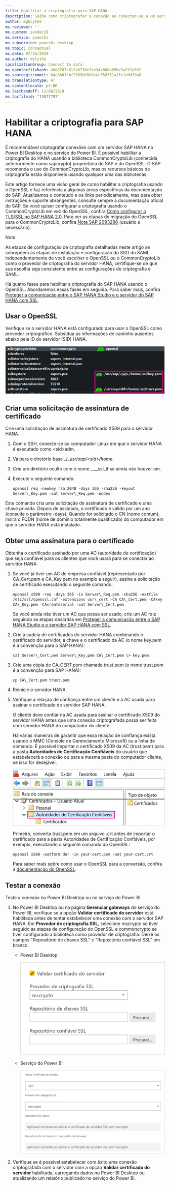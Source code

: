 ```yaml
---
title: Habilitar a criptografia para SAP HANA
description: Saiba como criptografar a conexão ao conectar-se a um servidor HANA no Power BI usando o SSO de SAML.
author: mgblythe
ms.reviewer: ''
ms.custom: seodec18
ms.service: powerbi
ms.subservice: powerbi-desktop
ms.topic: conceptual
ms.date: 07/26/2019
ms.author: mblythe
LocalizationGroup: Connect to data
ms.openlocfilehash: e0d8787c81fa6730e7ce34a888a05be3a2ffe63f
ms.sourcegitcommit: 64c860fcbf2969bf089cec358331a1fc1e0d39a8
ms.translationtype: HT
ms.contentlocale: pt-BR
ms.lasthandoff: 11/09/2019
ms.locfileid: "73877797"
---
```

# <a name="enable-encryption-for-sap-hana"></a>Habilitar a criptografia para SAP HANA

É recomendável criptografar conexões com um servidor SAP HANA no Power BI Desktop e no serviço do Power BI. É possível habilitar a criptografia do HANA usando a biblioteca CommonCryptoLib (conhecida anteriormente como sapcrypto) proprietária do SAP e do OpenSSL. O SAP recomenda o uso do CommonCryptoLib, mas os recursos básicos de criptografia estão disponíveis usando qualquer uma das bibliotecas.

Este artigo fornece uma visão geral de como habilitar a criptografia usando o OpenSSL e faz referência a algumas áreas específicas da documentação do SAP. Atualizamos o conteúdo e os links periodicamente, mas para obter instruções e suporte abrangentes, consulte sempre a documentação oficial do SAP. Se você quiser configurar a criptografia usando o CommonCryptoLib em vez do OpenSSL, confira [Como configurar o TLS/SSL no SAP HANA 2.0](https://blogs.sap.com/2018/11/13/how-to-configure-tlsssl-in-sap-hana-2.0/). Para ver as etapas de migração do OpenSSL para o CommonCryptoLib, confira [Nota SAP 2093286](https://launchpad.support.sap.com/#/notes/2093286) (usuário s necessário).

> [!NOTE]
> As etapas de configuração de criptografia detalhadas neste artigo se sobrepõem às etapas de instalação e configuração do SSO do SAML. Independentemente de você escolher o OpenSSL ou o CommonCryptoLib como o provedor de criptografia do servidor HANA, certifique-se de que sua escolha seja consistente entre as configurações de criptografia e SAML.

Há quatro fases para habilitar a criptografia do SAP HANA usando o OpenSSL. Abordaremos essas fases em seguida.  Para saber mais, confira [Proteger a comunicação entre o SAP HANA Studio e o servidor do SAP HANA com SSL](https://blogs.sap.com/2015/09/28/securing-the-communication-between-sap-hana-studio-and-sap-hana-server-through-ssl/).

## <a name="use-openssl"></a>Usar o OpenSSL

Verifique se o servidor HANA está configurado para usar o OpenSSL como provedor criptográfico. Substitua as informações de caminho ausentes abaixo pela ID do servidor (SID) HANA.

![Provedor criptográfico do OpenSSL](media/desktop-sap-hana-encryption/ssl-crypto-provider.png)

## <a name="create-a-certificate-signing-request"></a>Criar uma solicitação de assinatura de certificado

Crie uma solicitação de assinatura de certificado X509 para o servidor HANA.

1. Com o SSH, conecte-se ao computador Linux em que o servidor HANA é executado como \<sid\>adm.

1. Vá para o diretório base _/__usr/sap/\<sid\>/home_.

1. Crie um diretório oculto com o nome _.__ssl_if se ainda não houver um.

1. Execute o seguinte comando:

    ```
    openssl req -newkey rsa:2048 -days 365 -sha256 -keyout Server\_Key.pem -out Server\_Req.pem -nodes
    ```

Este comando cria uma solicitação de assinatura de certificado e uma chave privada. Depois de assinado, o certificado é válido por um ano (consulte o parâmetro -days). Quando for solicitado o CN (nome comum), insira o FQDN (nome de domínio totalmente qualificado) do computador em que o servidor HANA está instalado.

## <a name="get-the-certificate-signed"></a>Obter uma assinatura para o certificado

Obtenha o certificado assinado por uma AC (autoridade de certificação) que seja confiável para os clientes que você usará para se conectar ao servidor HANA.

1. Se você já tiver um AC de empresa confiável (representado por CA\_Cert.pem e CA\_Key.pem no exemplo a seguir), assine a solicitação de certificado executando o seguinte comando:

    ```
    openssl x509 -req -days 365 -in Server\_Req.pem -sha256 -extfile /etc/ssl/openssl.cnf -extensions usr\_cert -CA CA\_Cert.pem -CAkey CA\_Key.pem -CAcreateserial -out Server\_Cert.pem
    ```

    Se você ainda não tiver um AC que possa ser usado, crie um AC raiz seguindo as etapas descritas em [Proteger a comunicação entre o SAP HANA Studio e o servidor SAP HANA com SSL](https://blogs.sap.com/2015/09/28/securing-the-communication-between-sap-hana-studio-and-sap-hana-server-through-ssl/).

1. Crie a cadeia de certificados do servidor HANA combinando o certificado do servidor, a chave e o certificado da AC (o nome key.pem é a convenção para o SAP HANA):

    ```
    cat Server\_Cert.pem Server\_Key.pem CA\_Cert.pem \> key.pem
    ```

1. Crie uma cópia de CA\_CERT.pem chamada trust.pem (o nome trust.pem é a convenção para SAP HANA):

    ```
    cp CA\_Cert.pem trust.pem
    ```

1. Reinicie o servidor HANA.

1. Verifique a relação de confiança entre um cliente e a AC usada para assinar o certificado do servidor SAP HANA.

    O cliente deve confiar na AC usada para assinar o certificado X509 do servidor HANA antes que uma conexão criptografada possa ser feita com servidor HANA do computador do cliente.

    Há várias maneiras de garantir que essa relação de confiança exista usando o MMC (Console de Gerenciamento Microsoft) ou a linha de comando. É possível importar o certificado X509 da AC (trust.pem) para a pasta **Autoridades de Certificação Confiáveis** do usuário que estabelecerá a conexão ou para a mesma pasta do computador cliente, se isso for desejável.

    ![Pasta Autoridades de Certificação Confiáveis](media/desktop-sap-hana-encryption/trusted-root-certification.png)

    Primeiro, converta trust.pem em um arquivo .crt antes de importar o certificado para a pasta Autoridades de Certificação Confiáveis, por exemplo, executando o seguinte comando do OpenSSL:

    ```
    openssl x509 -outform der -in your-cert.pem -out your-cert.crt
    ```
    
    Para saber mais sobre como usar o OpenSSL para a conversão, confira a [documentação do OpenSSL](https://www.openssl.org/docs/manmaster/man1/x509.html).

## <a name="test-the-connection"></a>Testar a conexão

Teste a conexão no Power BI Desktop ou no serviço do Power BI.

1. No Power BI Desktop ou na página **Gerenciar gateways** do serviço do Power BI, verifique se a opção **Validar certificado do servidor** está habilitada antes de tentar estabelecer uma conexão com o servidor SAP HANA. Em **Provedor de criptografia SSL**, selecione mscrypto se tiver seguido as etapas de configuração do OpenSSL e commoncrypto se tiver configurado a biblioteca como provedor de criptografia. Deixe os campos "Repositório de chaves SSL" e "Repositório confiável SSL" em branco.

    - Power BI Desktop

        ![Validar certificado do servidor – serviço](media/desktop-sap-hana-encryption/validate-server-certificate-service.png)

    - Serviço do Power BI

        ![Validar certificado do servidor – Desktop](media/desktop-sap-hana-encryption/validate-server-certificate-desktop.png)

1. Verifique se é possível estabelecer com êxito uma conexão criptografada com o servidor com a opção **Validar certificado do servidor** habilitada, carregando dados no Power BI Desktop ou atualizando um relatório publicado no serviço do Power BI.
